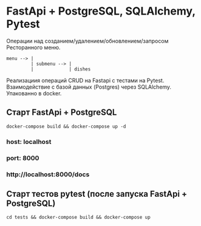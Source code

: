 # FastApi + PostgreSQL, SQLAlchemy, Pytest

Операции над созданием/удалением/обновлением/запросом Ресторанного меню. 
```
menu --> | 
         | submenu --> |
         |             | dishes
```
Реализациия операций CRUD на Fastapi c тестами на Pytest. Взаимодействие с базой данных (Postgres) через SQLAlchemy.
Упакованно в docker.

## Старт FastApi + PostgreSQL
```
docker-compose build && docker-compose up -d
```
### host: localhost
### port: 8000
### http://localhost:8000/docs

## Старт тестов pytest (после запуска FastApi + PostgreSQL)
```
cd tests && docker-compose build && docker-compose up
```
